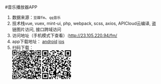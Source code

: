 #音乐播放器APP

1. 数据来源：`豆瓣fm`、`qq音乐`
2. 技术栈vue, vuex, mint-ui, php, webpack, scss, axios, APICloud云编译, 盗链图片访问, 接口跨域访问
3. 访问地址（手机模式下查看）:http://23.105.220.94/fm/
4. app下载地址：
[android](http://downloadpkg.apicloud.com/app/download?path=http://7z4zjp.com1.z0.glb.clouddn.com/54fa937492f854e7e955dd838b69de1c_d)
[ios](http://downloadpkg.apicloud.com/app/download?path=http://7z4zjp.com1.z0.glb.clouddn.com/1ae7701f282d539412e7b993da98c94d.ipa)<br/>
5. 扫码下载：<br/>
![android](https://raw.githubusercontent.com/keepsaunter/fm/master/static/img/android_download.png "android")
![ios](https://raw.githubusercontent.com/keepsaunter/fm/master/static/img/ios_download.png "ios")
